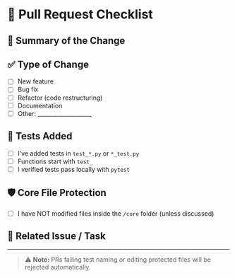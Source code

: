 # 🚀 Pull Request Checklist

## 📌 Summary of the Change
<!-- Explain what this PR adds or changes -->

## ✅ Type of Change
- [ ] New feature
- [ ] Bug fix
- [ ] Refactor (code restructuring)
- [ ] Documentation
- [ ] Other: ___________________

## 🧪 Tests Added
- [ ] I’ve added tests in `test_*.py` or `*_test.py`
- [ ] Functions start with `test_`
- [ ] I verified tests pass locally with `pytest`

## 🛡️ Core File Protection
- [ ] I have NOT modified files inside the `/core` folder (unless discussed)

## 📄 Related Issue / Task
<!-- Link related issues or discussions -->

---

> ⚠️ **Note:** PRs failing test naming or editing protected files will be rejected automatically.
